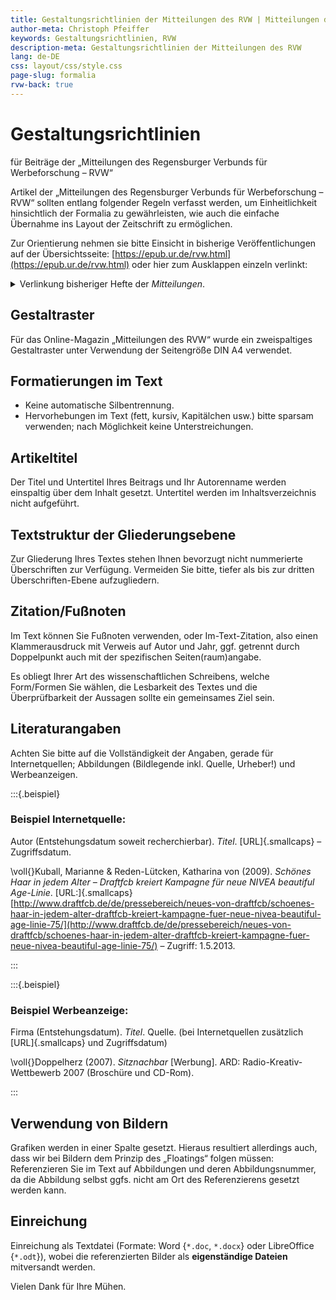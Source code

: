 ```yaml
---
title: Gestaltungsrichtlinien der Mitteilungen des RVW | Mitteilungen des RVW – Hinweise und Werkzeuge
author-meta: Christoph Pfeiffer
keywords: Gestaltungsrichtlinien, RVW
description-meta: Gestaltungsrichtlinien der Mitteilungen des RVW
lang: de-DE
css: layout/css/style.css
page-slug: formalia
rvw-back: true
---
```



# Gestaltungsrichtlinien

für Beiträge der „Mitteilungen des Regensburger Verbunds für Werbeforschung – RVW“

Artikel der „Mitteilungen des Regensburger Verbunds für Werbeforschung – RVW“ sollten entlang folgender Regeln verfasst werden, um Einheitlichkeit hinsichtlich der Formalia zu gewährleisten, wie auch die einfache Übernahme ins Layout der Zeitschrift zu ermöglichen.

Zur Orientierung nehmen sie bitte Einsicht in bisherige Veröffentlichungen auf der Übersichtsseite: [https://epub.ur.de/rvw.html](https://epub.ur.de/rvw.html) oder hier zum Ausklappen einzeln verlinkt:

<details>
<summary>Verlinkung bisheriger Hefte der <em>Mitteilungen</em>.</summary>

* [Heft 1 (2013) / Schwerpunkt: ALTERnativ werben](https://epub.ur.de/29199/). [doi:]{.smallcaps} [10.5283/epub.29199](https://doi.org/10.5283/epub.29199).
* [Heft 2 (2014) / Schwerpunkt: Werbung und Medizin](https://epub.ur.de/31508/). [doi:]{.smallcaps} [10.5283/epub.31508](https://doi.org/10.5283/epub.31508).
* [Heft 3 (2015) / Schwerpunkt: Risiko!](https://epub.ur.de/33502/). [doi:]{.smallcaps} [10.5283/epub.33502](https://doi.org/10.5283/epub.33502).
* [Heft 4 (2016) / Jubiläumsausgabe 10 Jahre RVW](https://epub.ur.de/34935/). [doi:]{.smallcaps} [10.5283/epub.34935](https://doi.org/10.5283/epub.34935).
* [Heft 5 (2017) / Schwerpunkt: Aufgetischt!](https://epub.ur.de/36763/). [doi:]{.smallcaps} [10.5283/epub.36763](https://doi.org/10.5283/epub.36763).
* [Heft 6 (2018) / Schwerpunkt: Out of Line](https://epub.ur.de/40579/). [doi:]{.smallcaps} [10.5283/epub.40579](https://doi.org/10.5283/epub.40579).
* [Heft 7 (2019) / Schwerpunkt: Autonomes Fahren im Visier der Werbung](https://epub.ur.de/43467/). [doi:]{.smallcaps} [10.5283/epub.43467](https://doi.org./10.5283/epub.43467)
* [Heft 8 (2020) / Corona, Wein und Badeschaum](https://epub.ur.de/50903/). [doi:]{.smallcaps} [10.5283/epub.50903](https://doi.org/10.5283/epub.50903).

</details>

## Gestaltraster

Für das Online-Magazin „Mitteilungen des RVW“ wurde ein zweispaltiges Gestaltraster unter Verwendung der Seitengröße DIN A4 verwendet.


## Formatierungen im Text

* Keine automatische Silbentrennung.
* Hervorhebungen im Text (fett, kursiv, Kapitälchen usw.) bitte sparsam verwenden; nach Möglichkeit keine Unterstreichungen.


## Artikeltitel

Der Titel und Untertitel Ihres Beitrags und Ihr Autorenname werden einspaltig über dem Inhalt gesetzt. Untertitel werden im Inhaltsverzeichnis nicht aufgeführt.


## Textstruktur der Gliederungsebene

Zur Gliederung Ihres Textes stehen Ihnen bevorzugt nicht nummerierte Überschriften zur Verfügung. Vermeiden Sie bitte, tiefer als bis zur dritten Überschriften-Ebene aufzugliedern.


## Zitation/Fußnoten

Im Text können Sie Fußnoten verwenden, oder Im-Text-Zitation, also einen Klammerausdruck mit Verweis auf Autor und Jahr, ggf. getrennt durch Doppelpunkt auch mit der spezifischen Seiten(raum)angabe.

Es obliegt Ihrer Art des wissenschaftlichen Schreibens, welche Form/Formen Sie wählen, die Lesbarkeit des Textes und die Überprüfbarkeit der Aussagen sollte ein gemeinsames Ziel sein.

## Literaturangaben

Achten Sie bitte auf die Vollständigkeit der Angaben, gerade für Internetquellen; Abbildungen (Bildlegende inkl. Quelle, Urheber!) und Werbeanzeigen.

:::{.beispiel}

### Beispiel Internetquelle:

Autor (Entstehungsdatum soweit recherchierbar). *Titel*. [URL]{.smallcaps} – Zugriffsdatum.

\voll{}Kuball, Marianne & Reden-Lütcken, Katharina von (2009). *Schönes Haar in jedem Alter – Draftfcb kreiert Kampagne für neue NIVEA beautiful Age-Linie*. [URL:]{.smallcaps} [http://www.draftfcb.de/de/pressebereich/neues-von-draftfcb/schoenes-haar-in-jedem-alter-draftfcb-kreiert-kampagne-fuer-neue-nivea-beautiful-age-linie-75/](http://www.draftfcb.de/de/pressebereich/neues-von-draftfcb/schoenes-haar-in-jedem-alter-draftfcb-kreiert-kampagne-fuer-neue-nivea-beautiful-age-linie-75/) – Zugriff: 1.5.2013.

:::

:::{.beispiel}

### Beispiel Werbeanzeige:

Firma (Entstehungsdatum). *Titel*. Quelle. (bei Internetquellen zusätzlich [URL]{.smallcaps} und Zugriffsdatum)

\voll{}Doppelherz (2007). *Sitznachbar* [Werbung]. ARD: Radio-Kreativ-Wettbewerb 2007 (Broschüre und CD-Rom).

:::

## Verwendung von Bildern

Grafiken werden in einer Spalte gesetzt. Hieraus resultiert allerdings auch, dass wir bei Bildern dem Prinzip des „Floatings“ folgen müssen: Referenzieren Sie im Text auf Abbildungen und deren Abbildungsnummer, da die Abbildung selbst ggfs. nicht am Ort des Referenzierens gesetzt werden kann.


## Einreichung

Einreichung als Textdatei (Formate: Word {`*.doc`, `*.docx`} oder LibreOffice {`*.odt`}), wobei die referenzierten Bilder als **eigenständige Dateien** mitversandt werden.

Vielen Dank für Ihre Mühen.
